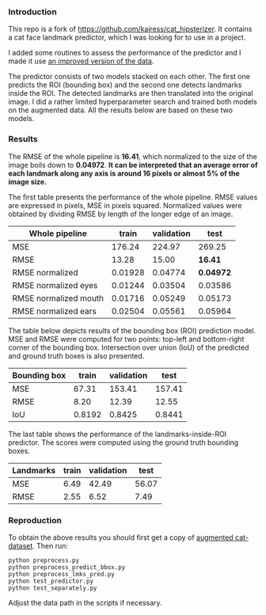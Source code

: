 ### Introduction

This repo is a fork of https://github.com/kairess/cat_hipsterizer. It contains a cat face
landmark predictor, which I was looking for to use in a project.

I added some routines to assess the performance of the predictor and I made it use
[an improved version of the data](https://github.com/zylamarek/cat-dataset).

The predictor consists of two models stacked on each other. The first one predicts the ROI (bounding box)
and the second one detects landmarks inside the ROI. The detected landmarks are then translated into the original image.
I did a rather limited hyperparameter search and trained both models on the augmented data. All the results below
are based on these two models.

### Results

The RMSE of the whole pipeline is **16.41**, which normalized to the size of the image boils down to **0.04972**.
**It can be interpreted that an average error of each landmark along any axis is around 16 pixels or almost 5% of the image size.**

The first table presents the performance of the whole pipeline. RMSE values are expressed in pixels,
MSE in pixels squared. Normalized values were obtained by dividing RMSE by length of the longer edge of an image.

Whole pipeline | train | validation | test
--- | --- | --- | ---
MSE | 176.24 | 224.97 | 269.25
RMSE | 13.28 | 15.00 | **16.41**
RMSE normalized | 0.01928 | 0.04774 | **0.04972**
RMSE normalized eyes | 0.01244 | 0.03504 | 0.03586
RMSE normalized mouth | 0.01716 | 0.05249 | 0.05173
RMSE normalized ears | 0.02504 | 0.05561 | 0.05964

The table below depicts results of the bounding box (ROI) prediction model. MSE and RMSE were computed for
two points: top-left and bottom-right corner of the bounding box. Intersection over union (IoU) of
the predicted and ground truth boxes is also presented.

Bounding box | train | validation | test
--- | --- | --- | ---
MSE | 67.31 | 153.41 | 157.41
RMSE | 8.20 | 12.39 | 12.55
IoU | 0.8192 | 0.8425 | 0.8441

The last table shows the performance of the landmarks-inside-ROI predictor. The scores were computed using
the ground truth bounding boxes.

Landmarks | train | validation | test
--- | --- | --- | ---
MSE | 6.49 | 42.49 | 56.07
RMSE | 2.55 | 6.52 | 7.49

### Reproduction

To obtain the above results you should first get a copy of [augmented cat-dataset](https://github.com/zylamarek/cat-dataset). Then run:

```
python preprocess.py
python preprocess_predict_bbox.py
python preprocess_lmks_pred.py
python test_predictor.py
python test_separately.py
```

Adjust the data path in the scripts if necessary.
